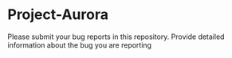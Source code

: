 # Project-Aurora
Please submit your bug reports in this repository. Provide detailed information about the bug you are reporting
